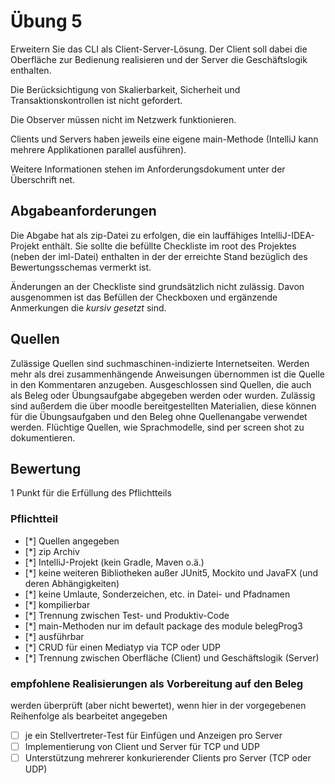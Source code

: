 # Übung 5
Erweitern Sie das CLI als Client-Server-Lösung. Der Client soll dabei die Oberfläche zur Bedienung realisieren und der Server die Geschäftslogik enthalten.

Die Berücksichtigung von Skalierbarkeit, Sicherheit und Transaktionskontrollen ist nicht gefordert.

Die Observer müssen nicht im Netzwerk funktionieren.

Clients und Servers haben jeweils eine eigene main-Methode (IntelliJ kann mehrere Applikationen parallel ausführen).

Weitere Informationen stehen im Anforderungsdokument unter der Überschrift net.

## Abgabeanforderungen
Die Abgabe hat als zip-Datei zu erfolgen, die ein lauffähiges IntelliJ-IDEA-Projekt enthält. Sie sollte die befüllte Checkliste im root des Projektes (neben der iml-Datei) enthalten in der der erreichte Stand bezüglich des Bewertungsschemas vermerkt ist.

Änderungen an der Checkliste sind grundsätzlich nicht zulässig. Davon ausgenommen ist das Befüllen der Checkboxen und ergänzende Anmerkungen die _kursiv gesetzt_ sind.

## Quellen
Zulässige Quellen sind suchmaschinen-indizierte Internetseiten. Werden mehr als drei zusammenhängende Anweisungen übernommen ist die Quelle in den Kommentaren anzugeben. Ausgeschlossen sind Quellen, die auch als Beleg oder Übungsaufgabe abgegeben werden oder wurden. Zulässig sind außerdem die über moodle bereitgestellten Materialien, diese können für die Übungsaufgaben und den Beleg ohne Quellenangabe verwendet werden.
Flüchtige Quellen, wie Sprachmodelle, sind per screen shot zu dokumentieren.

## Bewertung
1 Punkt für die Erfüllung des Pflichtteils

### Pflichtteil
- [*] Quellen angegeben
- [*] zip Archiv
- [*] IntelliJ-Projekt (kein Gradle, Maven o.ä.)
- [*] keine weiteren Bibliotheken außer JUnit5, Mockito und JavaFX (und 
  deren Abhängigkeiten)
- [*] keine Umlaute, Sonderzeichen, etc. in Datei- und Pfadnamen
- [*] kompilierbar
- [*] Trennung zwischen Test- und Produktiv-Code
- [*] main-Methoden nur im default package des module belegProg3
- [*] ausführbar
- [*] CRUD für einen Mediatyp via TCP oder UDP
- [*] Trennung zwischen Oberfläche (Client) und Geschäftslogik (Server)

### empfohlene Realisierungen als Vorbereitung auf den Beleg
werden überprüft (aber nicht bewertet), wenn hier in der vorgegebenen Reihenfolge als bearbeitet angegeben

- [ ] je ein Stellvertreter-Test für Einfügen und Anzeigen pro Server
- [ ] Implementierung von Client und Server für TCP und UDP
- [ ] Unterstützung mehrerer konkurierender Clients pro Server (TCP oder UDP)
